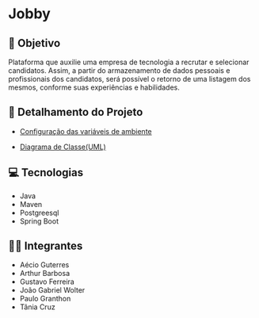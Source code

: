 # Jobby
## :dart: Objetivo
Plataforma que auxilie uma empresa de tecnologia a recrutar e selecionar candidatos. Assim, a partir do armazenamento de dados pessoais e profissionais dos candidatos, será possível o retorno de uma listagem dos mesmos, conforme suas experiências e habilidades.

## :pencil: Detalhamento do Projeto
- [Configuração das variáveis de ambiente](https://docs.google.com/document/d/e/2PACX-1vTLLv9Trl7c-7bBCVwYoZ1t-C_9GnVPAv8lu2vub4Nm2HGnXHwHqdJGU_B44UyAj_upSKKNn8M1j8B8/pub)

- [Diagrama de Classe(UML)](https://drive.google.com/file/d/1bcXUxbM-Q67-blts4vE5cOunMZeLsT5L/view?usp=sharing)

## :computer: Tecnologias
- Java
- Maven
- Postgreesql
- Spring Boot

## :man_technologist: Integrantes
- Aécio Guterres
- Arthur Barbosa
- Gustavo Ferreira
- João Gabriel Wolter
- Paulo Granthon
- Tânia Cruz